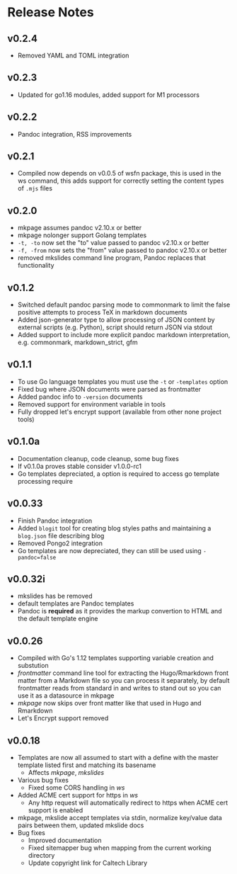 
Release Notes
=============

v0.2.4
------

+ Removed YAML and TOML integration

v0.2.3
------

+ Updated for go1.16 modules, added support for M1 processors

v0.2.2
------

+ Pandoc integration, RSS improvements

v0.2.1
------

+ Compiled now depends on v0.0.5 of wsfn package, this is used in the ws command, this adds support for correctly setting the content types of `.mjs` files

v0.2.0
------

+ mkpage assumes pandoc v2.10.x or better
+ mkpage nolonger support Golang templates
+ `-t, -to` now set the "to" value passed to pandoc v2.10.x or better
+ `-f, -from` now sets the "from" value passed to pandoc v2.10.x or better
+ removed mkslides command line program, Pandoc replaces that functionality

v0.1.2
------

+ Switched default pandoc parsing mode to commonmark to limit the false positive attempts to process TeX in markdown documents
+ Added json-generator type to allow processing of JSON content by external scripts (e.g. Python), script should return JSON via stdout
+ Added support to include more explicit pandoc markdown interpretation, e.g. commonmark, markdown_strict, gfm

v0.1.1
------

+ To use Go language templates you must use the `-t` or `-templates` option
+ Fixed bug where JSON documents were parsed as frontmatter
+ Added pandoc info to `-version` documents
+ Removed support for environment variable in tools
+ Fully dropped let's encrypt support (available from other none project tools)


v0.1.0a
-------

+ Documentation cleanup, code cleanup, some bug fixes
+ If v0.1.0a proves stable consider v1.0.0-rc1
+ Go templates depreciated, a option is required to access go template processing require

v0.0.33
-------

+ Finish Pandoc integration
+ Added `blogit` tool for creating blog styles paths and maintaining a `blog.json` file describing blog
+ Removed Pongo2 integration
+ Go templates are now depreciated, they can still be used using `-pandoc=false`

v0.0.32i
--------

+ mkslides has be removed
+ default templates are Pandoc templates
+ Pandoc is **required** as it provides the markup convertion to HTML and the default template engine

v0.0.26
-------

+ Compiled with Go's 1.12 templates supporting variable creation and substution
+ *frontmatter* command line tool for extracting the Hugo/Rmarkdown front matter from a Markdown file so you can process it separately, by default frontmatter reads from standard in and writes to stand out so you can use it as a datasource in mkpage
+ *mkpage* now skips over front matter like that used in Hugo and Rmarkdown 
+ Let's Encrypt support removed


v0.0.18
-------

+ Templates are now all assumed to start with a define with the master template listed first and matching its basename
    + Affects _mkpage_, _mkslides_
+ Various bug fixes
    + Fixed some CORS handling in _ws_
+ Added ACME cert support for https in _ws_
    + Any http request will automatically redirect to https when ACME cert support is enabled
+ mkpage, mkslide accept templates via stdin, normalize key/value data pairs between them, updated mkslide docs
+ Bug fixes
    + Improved documentation
    + Fixed sitemapper bug when mapping from the current working directory
    + Update copyright link for Caltech Library

